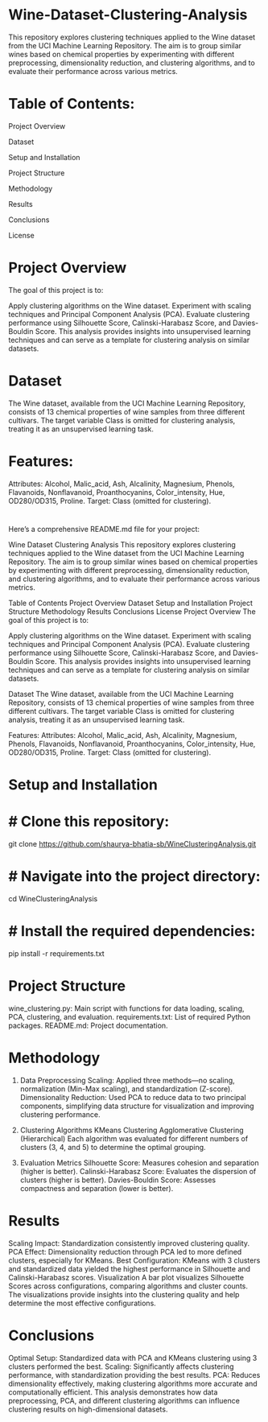 # Wine-Dataset-Clustering-Analysis

This repository explores clustering techniques applied to the Wine dataset from the UCI Machine Learning Repository. The aim is to group similar wines based on chemical properties by experimenting with different preprocessing, dimensionality reduction, and clustering algorithms, and to evaluate their performance across various metrics.

# Table of Contents:

  Project Overview

  Dataset
  
  Setup and Installation 
  
  Project Structure
  
  Methodology
  
  Results
  
  Conclusions
  
  License

# Project Overview
The goal of this project is to:

Apply clustering algorithms on the Wine dataset.
Experiment with scaling techniques and Principal Component Analysis (PCA).
Evaluate clustering performance using Silhouette Score, Calinski-Harabasz Score, and Davies-Bouldin Score.
This analysis provides insights into unsupervised learning techniques and can serve as a template for clustering analysis on similar datasets.

# Dataset
The Wine dataset, available from the UCI Machine Learning Repository, consists of 13 chemical properties of wine samples from three different cultivars. The target variable Class is omitted for clustering analysis, treating it as an unsupervised learning task.


# Features:
Attributes: Alcohol, Malic_acid, Ash, Alcalinity, Magnesium, Phenols, Flavanoids, Nonflavanoid, Proanthocyanins, Color_intensity, Hue, OD280/OD315, Proline.
Target: Class (omitted for clustering).

# 
Here’s a comprehensive README.md file for your project:

Wine Dataset Clustering Analysis
This repository explores clustering techniques applied to the Wine dataset from the UCI Machine Learning Repository. The aim is to group similar wines based on chemical properties by experimenting with different preprocessing, dimensionality reduction, and clustering algorithms, and to evaluate their performance across various metrics.

Table of Contents
Project Overview
Dataset
Setup and Installation
Project Structure
Methodology
Results
Conclusions
License
Project Overview
The goal of this project is to:

Apply clustering algorithms on the Wine dataset.
Experiment with scaling techniques and Principal Component Analysis (PCA).
Evaluate clustering performance using Silhouette Score, Calinski-Harabasz Score, and Davies-Bouldin Score.
This analysis provides insights into unsupervised learning techniques and can serve as a template for clustering analysis on similar datasets.

Dataset
The Wine dataset, available from the UCI Machine Learning Repository, consists of 13 chemical properties of wine samples from three different cultivars. The target variable Class is omitted for clustering analysis, treating it as an unsupervised learning task.

Features:
Attributes: Alcohol, Malic_acid, Ash, Alcalinity, Magnesium, Phenols, Flavanoids, Nonflavanoid, Proanthocyanins, Color_intensity, Hue, OD280/OD315, Proline.
Target: Class (omitted for clustering).

# Setup and Installation

#  # Clone this repository:
  
  git clone https://github.com/shaurya-bhatia-sb/WineClusteringAnalysis.git
  
# # Navigate into the project directory:
  
  cd WineClusteringAnalysis
  
# #  Install the required dependencies:
  
  pip install -r requirements.txt

 # Project Structure
wine_clustering.py: Main script with functions for data loading, scaling, PCA, clustering, and evaluation.
requirements.txt: List of required Python packages.
README.md: Project documentation.

# Methodology
1. Data Preprocessing
Scaling: Applied three methods—no scaling, normalization (Min-Max scaling), and standardization (Z-score).
Dimensionality Reduction: Used PCA to reduce data to two principal components, simplifying data structure for visualization and improving clustering performance.
2. Clustering Algorithms
KMeans Clustering
Agglomerative Clustering (Hierarchical)
Each algorithm was evaluated for different numbers of clusters (3, 4, and 5) to determine the optimal grouping.

3. Evaluation Metrics
Silhouette Score: Measures cohesion and separation (higher is better).
Calinski-Harabasz Score: Evaluates the dispersion of clusters (higher is better).
Davies-Bouldin Score: Assesses compactness and separation (lower is better).

# Results
Scaling Impact: Standardization consistently improved clustering quality.
PCA Effect: Dimensionality reduction through PCA led to more defined clusters, especially for KMeans.
Best Configuration: KMeans with 3 clusters and standardized data yielded the highest performance in Silhouette and Calinski-Harabasz scores.
Visualization
A bar plot visualizes Silhouette Scores across configurations, comparing algorithms and cluster counts. The visualizations provide insights into the clustering quality and help determine the most effective configurations.


# Conclusions
Optimal Setup: Standardized data with PCA and KMeans clustering using 3 clusters performed the best.
Scaling: Significantly affects clustering performance, with standardization providing the best results.
PCA: Reduces dimensionality effectively, making clustering algorithms more accurate and computationally efficient.
This analysis demonstrates how data preprocessing, PCA, and different clustering algorithms can influence clustering results on high-dimensional datasets.


























